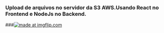 ### Upload de arquivos no servidor da S3 AWS.Usando React no Frontend e NodeJs no Backend.
###<a href="https://imgflip.com/gif/3agka6"><img src="https://i.imgflip.com/3agka6.gif" title="made at imgflip.com"/></a>
